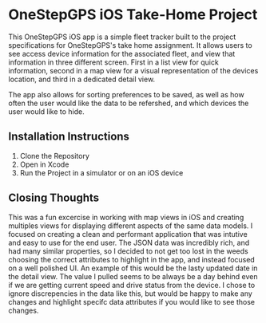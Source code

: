 # OneStepGPS iOS Take-Home Project
This OneStepGPS iOS app is a simple fleet tracker built to the project specifications for OneStepGPS's take home assignment. It allows users to see access device information for the associated fleet, and view that information in three different screen. First in a list view for quick information, second in a map view for a visual representation of the devices location, and third in a dedicated detail view.

The app also allows for sorting preferences to be saved, as well as how often the user would like the data to be refershed, and which devices the user would like to hide. 

## Installation Instructions
1. Clone the Repository
2. Open in Xcode
3. Run the Project in a simulator or on an iOS device

## Closing Thoughts
This was a fun excercise in working with map views in iOS and creating multiples views for displaying different aspects of the same data models. I focused on creating a clean and performant application that was intutive and easy to use for the end user. The JSON data was incredibly rich, and had many similar properties, so I decided to not get too lost in the weeds choosing the correct attributes to highlight in the app, and instead focused on a well polished UI. An example of this would be the lasty updated date in the detail view. The value I pulled seems to be always be a day behind even if we are getting current speed and drive status from the device. I chose to ignore discrepencies in the data like this, but would be happy to make any changes and highlight specifc data attributes if you would like to see those changes. 
